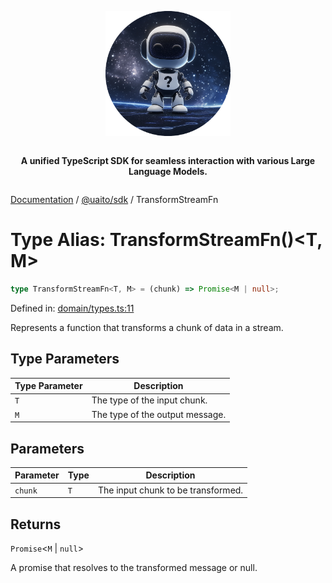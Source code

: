 <div style="display:flex; flex-direction:column; align-items:center;">
<p align="center">
  <img src="../UAITO.png" alt="UAITO Logo" width="200"/>
</p>

<p align="center">
  <strong>A unified TypeScript SDK for seamless interaction with various Large Language Models.</strong>
</p>
</div>

[Documentation](README.md) / [@uaito/sdk](@uaito.sdk.md) / TransformStreamFn

# Type Alias: TransformStreamFn()\<T, M\>

```ts
type TransformStreamFn<T, M> = (chunk) => Promise<M | null>;
```

Defined in: [domain/types.ts:11](https://github.com/elribonazo/uaito/blob/77ba71ff7452f786e3eb8e2873fb9ad3985a274e/packages/sdk/src/domain/types.ts#L11)

Represents a function that transforms a chunk of data in a stream.

## Type Parameters

| Type Parameter | Description |
| ------ | ------ |
| `T` | The type of the input chunk. |
| `M` | The type of the output message. |

## Parameters

| Parameter | Type | Description |
| ------ | ------ | ------ |
| `chunk` | `T` | The input chunk to be transformed. |

## Returns

`Promise`\<`M` \| `null`\>

A promise that resolves to the transformed message or null.
